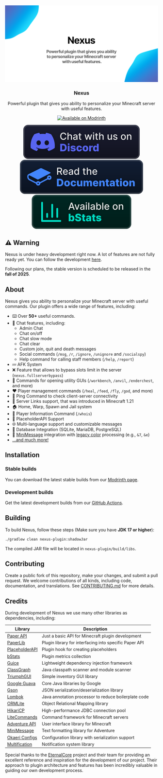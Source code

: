 <div align="center">

![Banner](https://raw.githubusercontent.com/BX-Team/Nexus/refs/heads/master/assets/readme-banner.png)
### Nexus
Powerful plugin that gives you ability to personalize your Minecraft server with useful features.

[![Available on Modrinth](https://cdn.jsdelivr.net/npm/@intergrav/devins-badges@3/assets/cozy/available/modrinth_vector.svg)](https://modrinth.com/plugin/nexuss)

[![Chat on Discord](https://raw.githubusercontent.com/vLuckyyy/badges/main//chat-with-us-on-discord.svg)](https://discord.gg/qNyybSSPm5)
[![Read the Docs](https://raw.githubusercontent.com/vLuckyyy/badges/main/read-the-documentation.svg)](https://bxteam.org/docs/nexus)
[![Available on BStats](https://raw.githubusercontent.com/vLuckyyy/badges/main/available-on-bstats.svg)](https://bstats.org/plugin/bukkit/Nexus%20Essentials/19684)
</div>

## ⚠️ Warning
Nexus is under heavy development right now. A lot of features are not fully ready yet. You can follow the development [here](https://github.com/orgs/BX-Team/projects/9).

Following our plans, the stable version is scheduled to be released in the **fall of 2025**.

## About
Nexus gives you ability to personalize your Minecraft server with useful commands. Our plugin offers a wide range of features, including:

- ⌨️ Over **50+** useful commands.
- 💬 Chat features, including:
  - Admin Chat
  - Chat on/off
  - Chat slow mode
  - Chat clear
  - Custom join, quit and death messages
  - Social commands (`/msg`, `/r`, `/ignore`, `/unignore` and `/socialspy`)
  - Help command for calling staff members (`/help`, `/report`)
- 💤 AFK System
- ❌ Feature that allows to bypass slots limit in the server (`nexus.fullserverbypass`)
- 🔨 Commands for opening utility GUIs (`/workbench`, `/anvil`, `/enderchest`, and more)
- ❤️ Player management commands (`/heal`, `/feed`, `/fly`, `/god`, and more)
- 🏓 Ping Command to check client-server connectivity
- 🔗 Server Links support, that was introduced in Minecraft 1.21
- 🏠 Home, Warp, Spawn and Jail system
- 👤 Player Information Command (`/whois`)
- 📄 PlaceholderAPI Support
- 🌐 Multi-language support and customizable messages
- 📇 Database Integration (SQLite, MariaDB, PostgreSQL)
- 🌈 [MiniMessage](https://docs.advntr.dev/minimessage/format.html) integration with [legacy color](https://minecraft.tools/en/color-code.php) processing (e.g., `&7`, `&e`)
- [...and much more!](https://bxteam.org/docs/nexus/reference/features)

## Installation

### Stable builds

You can download the latest stable builds from our [Modrinth page](https://modrinth.com/plugin/nexuss).

### Development builds

Get the latest development builds from our [GitHub Actions](https://github.com/BX-Team/Nexus/actions/workflows/build.yml).

## Building

To build Nexus, follow these steps (Make sure you have **JDK 17 or higher**):

```bash
./gradlew clean nexus-plugin:shadowJar
```

The compiled JAR file will be located in `nexus-plugin/build/libs`.

## Contributing

Create a public fork of this repository, make your changes, and submit a pull request. We welcome contributions of all kinds, including code, documentation, and translations.
See [CONTRIBUTING.md](.github/CONTRIBUTING.md) for more details.

## Credits

During development of Nexus we use many other libraries as dependencies, including:

| Library                                                                   | Description                                            |
|---------------------------------------------------------------------------|--------------------------------------------------------|
| [Paper API](https://github.com/PaperMC/Paper)                             | Just a basic API for Minecraft plugin development      |
| [PaperLib](https://github.com/PaperMC/PaperLib)                           | Plugin library for interfacing into specific Paper API |
| [PlaceholderAPI](https://github.com/PlaceholderAPI/PlaceholderAPI)        | Plugin hook for creating placeholders                  |
| [bStats](https://github.com/Bastian/bStats)                               | Plugin metrics collection                              |
| [Guice](https://github.com/google/guice)                                  | Lightweight dependency injection framework             |
| [ClassGraph](https://github.com/classgraph/classgraph)                    | Java classpath scanner and module scanner              |
| [TriumphGUI](https://github.com/TriumphTeam/triumph-gui)                  | Simple inventory GUI library                           |
| [Google Guava](https://github.com/google/guava)                           | Core Java libraries by Google                          |
| [Gson](https://github.com/google/gson)                                    | JSON serialization/deserialization library             |
| [Lombok](https://github.com/projectlombok/lombok)                         | Java annotation processor to reduce boilerplate code   |
| [ORMLite](https://github.com/j256/ormlite-core)                           | Object Relational Mapping library                      |
| [HikariCP](https://github.com/brettwooldridge/HikariCP)                   | High-performance JDBC connection pool                  |
| [LiteCommands](https://github.com/Rollczi/LiteCommands)                   | Command framework for Minecraft servers                |
| [Adventure API](https://github.com/KyoriPowered/adventure)                | User interface library for Minecraft                   |
| [MiniMessage](https://github.com/KyoriPowered/adventure-text-minimessage) | Text formatting library for Adventure                  |
| [Okaeri Configs](https://github.com/OkaeriPoland/okaeri-configs)          | Configuration library with serialization support       |
| [Multification](https://github.com/EternalCodeTeam/multification)         | Notification system library                            |

Special thanks to the [EternalCore](https://github.com/EternalCodeTeam/EternalCore) project and their team for providing an excellent reference and inspiration for the development of our project.
Their approach to plugin architecture and features has been incredibly valuable in guiding our own development process.
